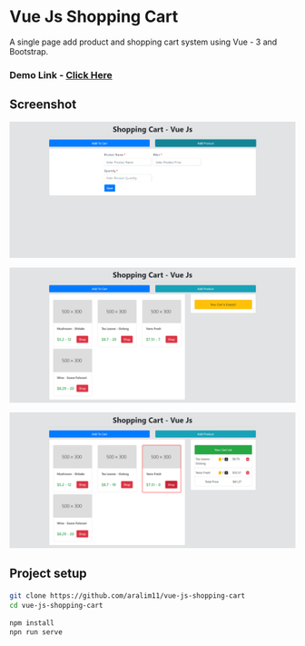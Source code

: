 # Vue Js Shopping Cart

A single page add product and shopping cart system using Vue - 3 and Bootstrap.

### Demo Link - [Click Here](https://unruffled-jennings-eeb573.netlify.app/)

## Screenshot
![Add Product](https://github.com/aralim11/vue-js-shopping-cart/blob/main/screenshot/addproduct.PNG)

![Product List](https://github.com/aralim11/vue-js-shopping-cart/blob/main/screenshot/productlist.PNG)

![Product Cart](https://github.com/aralim11/vue-js-shopping-cart/blob/main/screenshot/cart.PNG)

## Project setup
```sh
git clone https://github.com/aralim11/vue-js-shopping-cart
cd vue-js-shopping-cart
```

```sh
npm install
npn run serve
```
